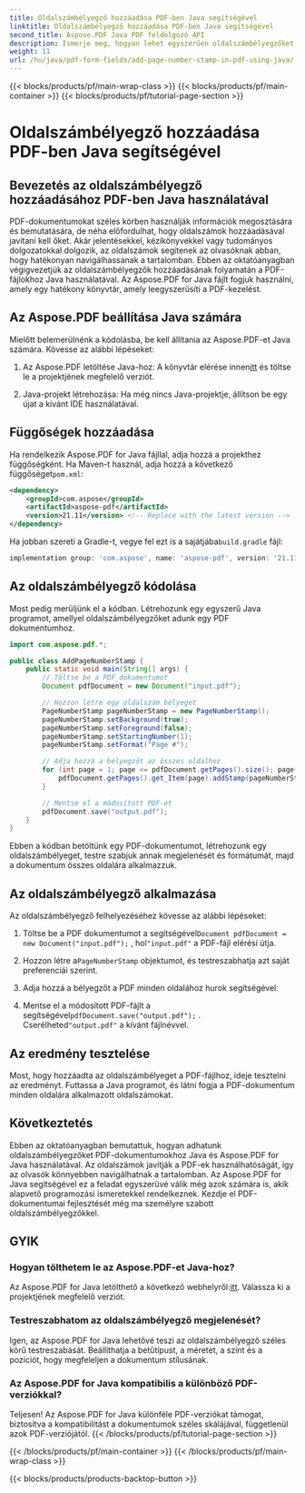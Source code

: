```yaml
---
title: Oldalszámbélyegző hozzáadása PDF-ben Java segítségével
linktitle: Oldalszámbélyegző hozzáadása PDF-ben Java segítségével
second_title: Aspose.PDF Java PDF feldolgozó API
description: Ismerje meg, hogyan lehet egyszerűen oldalszámbélyegzőket hozzáadni PDF-dokumentumokhoz Java használatával az Aspose.PDF for Java segítségével. Javítsa PDF-fájljait testreszabható oldalszámokkal.
weight: 11
url: /hu/java/pdf-form-fields/add-page-number-stamp-in-pdf-using-java/
---
```


{{< blocks/products/pf/main-wrap-class >}}
{{< blocks/products/pf/main-container >}}
{{< blocks/products/pf/tutorial-page-section >}}

# Oldalszámbélyegző hozzáadása PDF-ben Java segítségével


## Bevezetés az oldalszámbélyegző hozzáadásához PDF-ben Java használatával

PDF-dokumentumokat széles körben használják információk megosztására és bemutatására, de néha előfordulhat, hogy oldalszámok hozzáadásával javítani kell őket. Akár jelentésekkel, kézikönyvekkel vagy tudományos dolgozatokkal dolgozik, az oldalszámok segítenek az olvasóknak abban, hogy hatékonyan navigálhassanak a tartalomban. Ebben az oktatóanyagban végigvezetjük az oldalszámbélyegzők hozzáadásának folyamatán a PDF-fájlokhoz Java használatával. Az Aspose.PDF for Java fájlt fogjuk használni, amely egy hatékony könyvtár, amely leegyszerűsíti a PDF-kezelést.

## Az Aspose.PDF beállítása Java számára

Mielőtt belemerülnénk a kódolásba, be kell állítania az Aspose.PDF-et Java számára. Kövesse az alábbi lépéseket:

1.  Az Aspose.PDF letöltése Java-hoz: A könyvtár elérése innen[itt](https://releases.aspose.com/pdf/java/) és töltse le a projektjének megfelelő verziót.

2. Java-projekt létrehozása: Ha még nincs Java-projektje, állítson be egy újat a kívánt IDE használatával.

## Függőségek hozzáadása

 Ha rendelkezik Aspose.PDF for Java fájllal, adja hozzá a projekthez függőségként. Ha Maven-t használ, adja hozzá a következő függőséget`pom.xml`:

```xml
<dependency>
    <groupId>com.aspose</groupId>
    <artifactId>aspose-pdf</artifactId>
    <version>21.11</version> <!-- Replace with the latest version -->
</dependency>
```

Ha jobban szereti a Gradle-t, vegye fel ezt is a sajátjába`build.gradle` fájl:

```gradle
implementation group: 'com.aspose', name: 'aspose-pdf', version: '21.11' // Cserélje ki a legújabb verzióra
```

## Az oldalszámbélyegző kódolása

Most pedig merüljünk el a kódban. Létrehozunk egy egyszerű Java programot, amellyel oldalszámbélyegzőket adunk egy PDF dokumentumhoz.

```java
import com.aspose.pdf.*;

public class AddPageNumberStamp {
    public static void main(String[] args) {
        // Töltse be a PDF dokumentumot
        Document pdfDocument = new Document("input.pdf");

        // Hozzon létre egy oldalszám bélyeget
        PageNumberStamp pageNumberStamp = new PageNumberStamp();
        pageNumberStamp.setBackground(true);
        pageNumberStamp.setForeground(false);
        pageNumberStamp.setStartingNumber(1);
        pageNumberStamp.setFormat("Page #");

        // Adja hozzá a bélyegzőt az összes oldalhoz
        for (int page = 1; page <= pdfDocument.getPages().size(); page++) {
            pdfDocument.getPages().get_Item(page).addStamp(pageNumberStamp);
        }

        // Mentse el a módosított PDF-et
        pdfDocument.save("output.pdf");
    }
}
```

Ebben a kódban betöltünk egy PDF-dokumentumot, létrehozunk egy oldalszámbélyeget, testre szabjuk annak megjelenését és formátumát, majd a dokumentum összes oldalára alkalmazzuk.

## Az oldalszámbélyegző alkalmazása

Az oldalszámbélyegző felhelyezéséhez kövesse az alábbi lépéseket:

1.  Töltse be a PDF dokumentumot a segítségével`Document pdfDocument = new Document("input.pdf");` , hol`"input.pdf"` a PDF-fájl elérési útja.

2.  Hozzon létre a`PageNumberStamp` objektumot, és testreszabhatja azt saját preferenciái szerint.

3. Adja hozzá a bélyegzőt a PDF minden oldalához hurok segítségével.

4.  Mentse el a módosított PDF-fájlt a segítségével`pdfDocument.save("output.pdf");` . Cserélheted`"output.pdf"` a kívánt fájlnévvel.

## Az eredmény tesztelése

Most, hogy hozzáadta az oldalszámbélyeget a PDF-fájlhoz, ideje tesztelni az eredményt. Futtassa a Java programot, és látni fogja a PDF-dokumentum minden oldalára alkalmazott oldalszámokat.

## Következtetés

Ebben az oktatóanyagban bemutattuk, hogyan adhatunk oldalszámbélyegzőket PDF-dokumentumokhoz Java és Aspose.PDF for Java használatával. Az oldalszámok javítják a PDF-ek használhatóságát, így az olvasók könnyebben navigálhatnak a tartalomban. Az Aspose.PDF for Java segítségével ez a feladat egyszerűvé válik még azok számára is, akik alapvető programozási ismeretekkel rendelkeznek. Kezdje el PDF-dokumentumai fejlesztését még ma személyre szabott oldalszámbélyegzőkkel.

## GYIK

### Hogyan tölthetem le az Aspose.PDF-et Java-hoz?

 Az Aspose.PDF for Java letölthető a következő webhelyről:[itt](https://releases.aspose.com/pdf/java/). Válassza ki a projektjének megfelelő verziót.

### Testreszabhatom az oldalszámbélyegző megjelenését?

Igen, az Aspose.PDF for Java lehetővé teszi az oldalszámbélyegző széles körű testreszabását. Beállíthatja a betűtípust, a méretet, a színt és a pozíciót, hogy megfeleljen a dokumentum stílusának.

### Az Aspose.PDF for Java kompatibilis a különböző PDF-verziókkal?

Teljesen! Az Aspose.PDF for Java különféle PDF-verziókat támogat, biztosítva a kompatibilitást a dokumentumok széles skálájával, függetlenül azok PDF-verziójától.
{{< /blocks/products/pf/tutorial-page-section >}}

{{< /blocks/products/pf/main-container >}}
{{< /blocks/products/pf/main-wrap-class >}}

{{< blocks/products/products-backtop-button >}}
